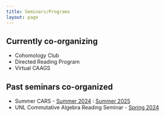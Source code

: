```yaml
---
title: Seminars/Programs
layout: page
---
```


## Currently co-organizing

- Cohomology Club
- Directed Reading Program
- Virtual CAAGS 

## Past seminars co-organized

- Summer CARS - [Summer 2024](https://cars-unl.github.io/2024Summer.html) : [Summer 2025](https://cars-unl.github.io/2025Summer.html)
- UNL Commutative Algebra Reading Seminar - [Spring 2024](https://cars-unl.github.io/2024Spring.html)
